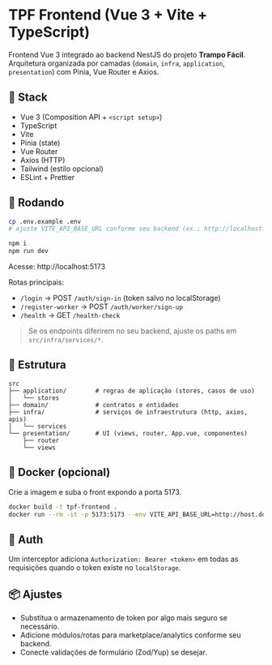 # TPF Frontend (Vue 3 + Vite + TypeScript)

Frontend Vue 3 integrado ao backend NestJS do projeto **Trampo Fácil**.
Arquitetura organizada por camadas (`domain`, `infra`, `application`, `presentation`) com Pinia, Vue Router e Axios.

## 🧱 Stack
- Vue 3 (Composition API + `<script setup>`)
- TypeScript
- Vite
- Pinia (state)
- Vue Router
- Axios (HTTP)
- Tailwind (estilo opcional)
- ESLint + Prettier

## 🚀 Rodando
```bash
cp .env.example .env
# ajuste VITE_API_BASE_URL conforme seu backend (ex.: http://localhost:3000)

npm i
npm run dev
```

Acesse: http://localhost:5173

Rotas principais:
- `/login` → POST `/auth/sign-in` (token salvo no localStorage)
- `/register-worker` → POST `/auth/worker/sign-up`
- `/health` → GET `/health-check`

> Se os endpoints diferirem no seu backend, ajuste os paths em `src/infra/services/*`.

## 🧩 Estrutura
```
src
├── application/        # regras de aplicação (stores, casos de uso)
│   └── stores
├── domain/             # contratos e entidades
├── infra/              # serviços de infraestrutura (http, axios, apis)
│   └── services
└── presentation/       # UI (views, router, App.vue, componentes)
    ├── router
    └── views
```

## 🐳 Docker (opcional)
Crie a imagem e suba o front expondo a porta 5173.

```bash
docker build -t tpf-frontend .
docker run --rm -it -p 5173:5173 --env VITE_API_BASE_URL=http://host.docker.internal:3000 tpf-frontend
```

## 🔐 Auth
Um interceptor adiciona `Authorization: Bearer <token>` em todas as requisições quando o token existe no `localStorage`.

## 📦 Ajustes
- Substitua o armazenamento de token por algo mais seguro se necessário.
- Adicione módulos/rotas para marketplace/analytics conforme seu backend.
- Conecte validações de formulário (Zod/Yup) se desejar.
